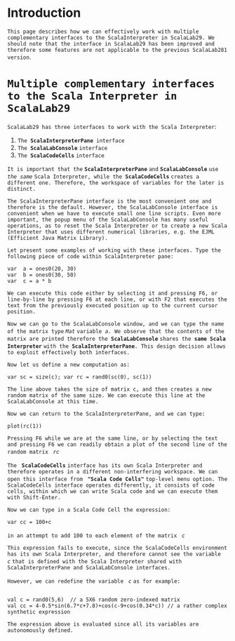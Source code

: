 # Introduction #

`This page describes how we can effectively work with multiple complementary interfaces to the ScalaInterpreter in ScalaLab29. We should note that the interface in ScalaLab29 has been improved and therefore some features are not applicable to the previous ScalaLab281 version`.


# `Multiple complementary interfaces to the Scala Interpreter in ScalaLab29` #

`ScalaLab29 has three interfaces to work with the Scala Interpreter`:

  1. `The `**`ScalaInterpreterPane`**` interface`
  1. `The `**`ScalaLabConsole`** `interface`
  1. `The `**`ScalaCodeCells`** `interface`

`It is important that the` **`ScalaInterpreterPane`** `and` **`ScalaLabConsole`** `use` _`the same`_ `Scala Interpreter, while the `**`ScalaCodeCells`** `creates a different one. Therefore, the workspace of variables for the later is distinct.`

`The ScalaInterpreterPane interface is the most convenient one and therefore is the default. However, the ScalaLabConsole interface is convenient when we have to execute small one line scripts. Even more important, the popup menu of the ScalaLabConsole has many useful operations, as to reset the Scala Interpreter or to create a new Scala Interpreter that uses different numerical libraries, e.g. the EJML (Efficient Java Matrix Library).`

`Let present some examples of working with these interfaces. Type the following piece of code within ScalaInterpreter pane: `
```
var  a = ones0(20, 30)
var  b = ones0(30, 50)
var  c = a * b
```

`We can execute this code either by selecting it and pressing F6, or line-by-line by pressing F6 at each line, or with F2 that executes the text from the previously executed position up to the current cursor position. `

`Now we can go to the ScalaLabConsole window, and we can type the name of the matrix type` _`Mat`_ `variable `_`a`_`. We observe that the contents of the matrix are printed therefore the `**`ScalaLabConsole`** `shares the `**`same Scala Interpreter`** `with the `**`ScalaInterpreterPane`**`. This design decision allows to exploit effectively both interfaces. `

`Now let us define a new computation as: `
```
var sc = size(c); var rc = rand0(sc(0), sc(1))
```

`The line above takes the size of matrix c, and then creates a new random matrix of the same size. We can execute this line at the ScalaLabConsole at this time. `

`Now we can return to the ScalaInterpreterPane, and we can type: `
```
plot(rc(1))
```

`Pressing F6 while we are at the same line, or by selecting the text and pressing F6 we can readily obtain a plot of the second line of the random matrix ` _`rc`_

`The ` **`ScalaCodeCells`** `interface has its own Scala Interpreter and therefore operates in a different non-interfering workspace. We can open this interface from ` **`"Scala Code Cells"`** `top-level menu option. The ScalaCodeCells interface operates differently, it consists of code cells, within which we can write Scala code and we can execute them with Shift-Enter.`

`Now we can type in a Scala Code Cell the expression: `
```
var cc = 100+c
```
`in an attempt to add 100 to each element of the matrix ` _`c`_

`This expression fails to execute, since the ScalaCodeCells environment has its own Scala Interpreter, and therefore cannot see the variable ` _`c`_ `that is defined with the Scala Interpreter shared with ScalaInterpreterPane and ScalaLabConsole interfaces.`

`However, we can redefine the variable ` _`c`_ `as for example: `

```

val c = rand0(5,6)  // a 5X6 random zero-indexed matrix
val cc = 4-0.5*sin(6.7*c+7.8)+cos(c-9+cos(0.34*c)) // a rather complex synthetic expression
```

`The expression above is evaluated since all its variables are autonomously defined.`